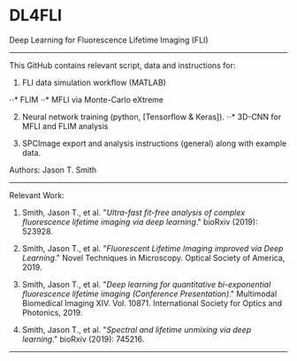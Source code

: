 # DL4FLI
Deep Learning for Fluorescence Lifetime Imaging (FLI)

--------------------------------------------------------------

This GitHub contains relevant script, data and instructions for:
1. FLI data simulation workflow (MATLAB)

⋅⋅* FLIM
⋅⋅* MFLI via Monte-Carlo eXtreme

2. Neural network training (python, [Tensorflow & Keras]).
⋅⋅* 3D-CNN for MFLI and FLIM analysis
  
3. SPCImage export and analysis instructions (general) along with example data.

Authors: Jason T. Smith

--------------------------------------------------------------

Relevant Work:

1) Smith, Jason T., et al. "_Ultra-fast fit-free analysis of complex fluorescence lifetime imaging via deep learning_." bioRxiv (2019): 523928.

2) Smith, Jason T., et al. "_Fluorescent Lifetime Imaging improved via Deep Learning_." Novel Techniques in Microscopy. Optical Society of America, 2019.

3) Smith, Jason T., et al. "_Deep learning for quantitative bi-exponential fluorescence lifetime imaging (Conference Presentation)_." Multimodal Biomedical Imaging XIV. Vol. 10871. International Society for Optics and Photonics, 2019.

4) Smith, Jason T., et al. "_Spectral and lifetime unmixing via deep learning_." bioRxiv (2019): 745216.

--------------------------------------------------------------

